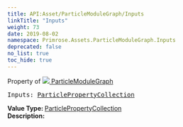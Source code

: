 ```yaml
---
title: API:Asset/ParticleModuleGraph/Inputs
linkTitle: "Inputs"
weight: 73
date: 2019-08-02
namespace: Primrose.Assets.ParticleModuleGraph.Inputs
deprecated: false
no_list: true
toc_hide: true
---
```

Property of <a href="/docs/api-reference/Class/ParticleModuleGraph"><img src="/icons/silk/default.png"/>&nbsp;ParticleModuleGraph</a>
<pre class="method-declaration">
Inputs: <a class="type" href="/docs/api-reference/Misc/ParticlePropertyCollection">ParticlePropertyCollection</a></pre>
<b>Value Type: </b>
<a class="type" href="/docs/api-reference/Misc/ParticlePropertyCollection">ParticlePropertyCollection</a>
<br/>
<b>Description: </b>